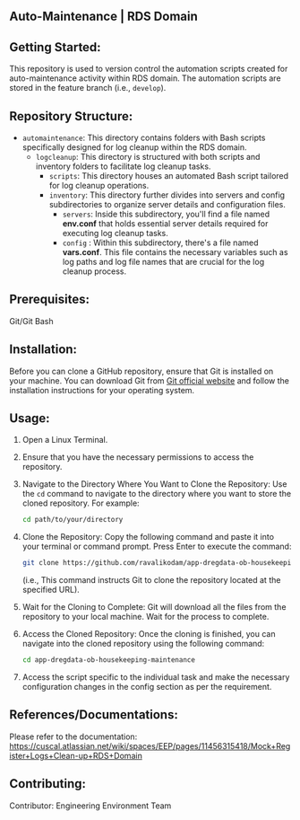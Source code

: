 Auto-Maintenance | RDS Domain
--------------------------------------------------------------------------------------------------------------------------------------------------------

**Getting Started:**
---------------------
This repository is used to version control the automation scripts created for auto-maintenance activity within RDS domain. The automation scripts are stored in the feature branch (i.e., ````develop````).

**Repository Structure:**
-------------------------

- `automaintenance`: This directory contains folders with Bash scripts specifically designed for log cleanup within the RDS domain.
  - `logcleanup`: This directory is structured with both scripts and inventory folders to facilitate log cleanup tasks.
    - `scripts`: This directory houses an automated Bash script tailored for log cleanup operations.
    - `inventory`: This directory further divides into servers and config subdirectories to organize server details and configuration files.
      - `servers`: Inside this subdirectory, you'll find a file named **env.conf** that holds essential server details required for executing log cleanup tasks.
      - `config` : Within this subdirectory, there's a file named **vars.conf**. This file contains the necessary variables such as log paths and log file names that are crucial for the log cleanup process.
  
**Prerequisites:**
-------------------
Git/Git Bash

**Installation:**
--------------------
Before you can clone a GitHub repository, ensure that Git is installed on your machine. You can download Git from [Git official website](https://git-scm.com/downloads) and follow the installation instructions for your operating system.

**Usage:**
-------------
1. Open a Linux Terminal.
2. Ensure that you have the necessary permissions to access the repository.
3. Navigate to the Directory Where You Want to Clone the Repository: Use the `cd` command to navigate to the directory where you want to store the cloned repository. For example: 
   ```bash
   cd path/to/your/directory
   ```
4. Clone the Repository: Copy the following command and paste it into your terminal or command prompt. Press Enter to execute the command: 
   ```bash
   git clone https://github.com/ravalikodam/app-dregdata-ob-housekeeping-maintenance.git
   ```
   (i.e., This command instructs Git to clone the repository located at the specified URL).

5. Wait for the Cloning to Complete: Git will download all the files from the repository to your local machine. Wait for the process to complete.
6. Access the Cloned Repository: Once the cloning is finished, you can navigate into the cloned repository using the following command: 
   ```bash
   cd app-dregdata-ob-housekeeping-maintenance
   ```
7. Access the script specific to the individual task and make the necessary configuration changes in the config section as per the requirement.

**References/Documentations:**
------------------------------
Please refer to the documentation: https://cuscal.atlassian.net/wiki/spaces/EEP/pages/11456315418/Mock+Register+Logs+Clean-up+RDS+Domain

**Contributing:**
-------------------
Contributor: Engineering Environment Team
